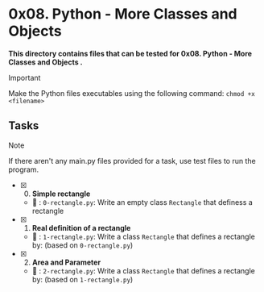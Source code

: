 # 0x08. Python - More Classes and Objects

**This directory contains files that can be tested for 0x08. Python - More Classes and Objects .**

> [!IMPORTANT]
> Make the Python files executables using the following command:
> `chmod +x <filename>`


## Tasks

> [!NOTE]
> If there aren't any main.py files provided for a task, use test files to run the program.


- [x] 0. **Simple rectangle**

   - :file_folder: : `0-rectangle.py`: Write an empty class `Rectangle` that definess a rectangle

- [x] 1. **Real definition of a rectangle**

   - :file_folder: : `1-rectangle.py`: Write a class `Rectangle` that defines a rectangle by: (based on `0-rectangle.py`)

- [x] 2. **Area and Parameter**

   - :file_folder: : `2-rectangle.py`: Write a class `Rectangle` that defines a rectangle by: (based on `1-rectangle.py`)
